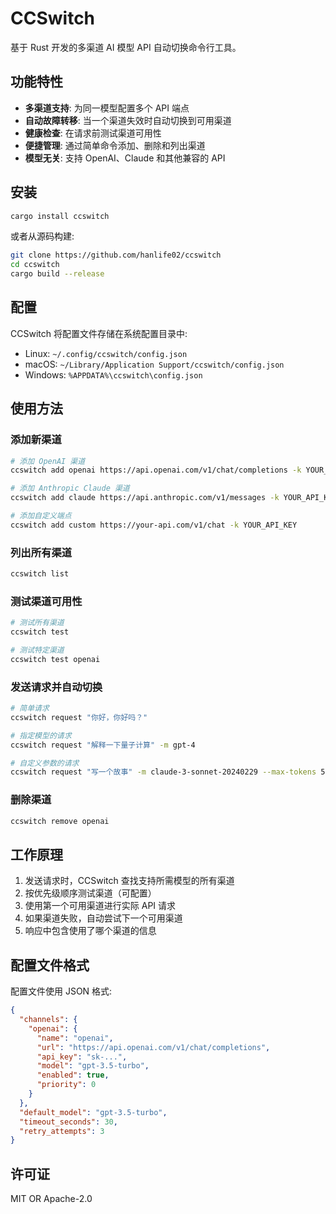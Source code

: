 # CCSwitch

基于 Rust 开发的多渠道 AI 模型 API 自动切换命令行工具。

## 功能特性

- **多渠道支持**: 为同一模型配置多个 API 端点
- **自动故障转移**: 当一个渠道失效时自动切换到可用渠道
- **健康检查**: 在请求前测试渠道可用性
- **便捷管理**: 通过简单命令添加、删除和列出渠道
- **模型无关**: 支持 OpenAI、Claude 和其他兼容的 API

## 安装

```bash
cargo install ccswitch
```

或者从源码构建:

```bash
git clone https://github.com/hanlife02/ccswitch
cd ccswitch
cargo build --release
```

## 配置

CCSwitch 将配置文件存储在系统配置目录中:
- Linux: `~/.config/ccswitch/config.json`
- macOS: `~/Library/Application Support/ccswitch/config.json`
- Windows: `%APPDATA%\ccswitch\config.json`

## 使用方法

### 添加新渠道

```bash
# 添加 OpenAI 渠道
ccswitch add openai https://api.openai.com/v1/chat/completions -k YOUR_API_KEY -m gpt-3.5-turbo

# 添加 Anthropic Claude 渠道
ccswitch add claude https://api.anthropic.com/v1/messages -k YOUR_API_KEY -m claude-3-sonnet-20240229

# 添加自定义端点
ccswitch add custom https://your-api.com/v1/chat -k YOUR_API_KEY
```

### 列出所有渠道

```bash
ccswitch list
```

### 测试渠道可用性

```bash
# 测试所有渠道
ccswitch test

# 测试特定渠道
ccswitch test openai
```

### 发送请求并自动切换

```bash
# 简单请求
ccswitch request "你好，你好吗？"

# 指定模型的请求
ccswitch request "解释一下量子计算" -m gpt-4

# 自定义参数的请求
ccswitch request "写一个故事" -m claude-3-sonnet-20240229 --max-tokens 500 -t 0.8
```

### 删除渠道

```bash
ccswitch remove openai
```

## 工作原理

1. 发送请求时，CCSwitch 查找支持所需模型的所有渠道
2. 按优先级顺序测试渠道（可配置）
3. 使用第一个可用渠道进行实际 API 请求
4. 如果渠道失败，自动尝试下一个可用渠道
5. 响应中包含使用了哪个渠道的信息

## 配置文件格式

配置文件使用 JSON 格式:

```json
{
  "channels": {
    "openai": {
      "name": "openai",
      "url": "https://api.openai.com/v1/chat/completions",
      "api_key": "sk-...",
      "model": "gpt-3.5-turbo",
      "enabled": true,
      "priority": 0
    }
  },
  "default_model": "gpt-3.5-turbo",
  "timeout_seconds": 30,
  "retry_attempts": 3
}
```

## 许可证

MIT OR Apache-2.0